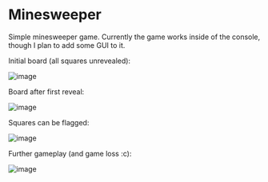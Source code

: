 # Minesweeper

Simple minesweeper game. Currently the game works inside of the console, though I plan to add some GUI to it.

Initial board (all squares unrevealed):

![image](https://github.com/Applekiller733/Minesweeper/assets/72962481/bd22c5a0-733e-4c2e-adf0-18266f8740d1)

Board after first reveal:

![image](https://github.com/Applekiller733/Minesweeper/assets/72962481/1b85f2b7-e768-45a6-8b46-42675014dee6)

Squares can be flagged:

![image](https://github.com/Applekiller733/Minesweeper/assets/72962481/3f895888-8651-48b7-bdf7-64b3b58c607c)

Further gameplay (and game loss :c):

![image](https://github.com/Applekiller733/Minesweeper/assets/72962481/24db6d4a-a296-4e8a-9b09-1a3f674bd816)

